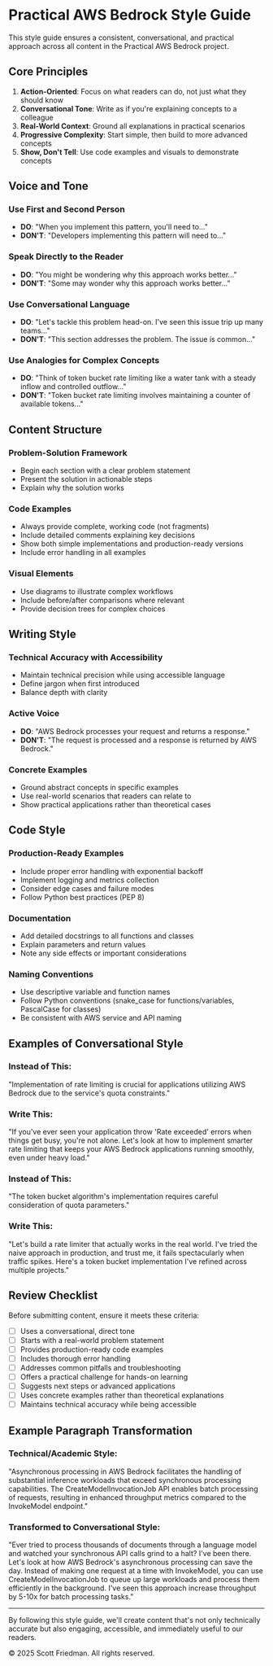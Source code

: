 # Practical AWS Bedrock Style Guide

This style guide ensures a consistent, conversational, and practical approach across all content in the Practical AWS Bedrock project.

## Core Principles

1. **Action-Oriented**: Focus on what readers can do, not just what they should know
2. **Conversational Tone**: Write as if you're explaining concepts to a colleague
3. **Real-World Context**: Ground all explanations in practical scenarios
4. **Progressive Complexity**: Start simple, then build to more advanced concepts
5. **Show, Don't Tell**: Use code examples and visuals to demonstrate concepts

## Voice and Tone

### Use First and Second Person
- **DO**: "When you implement this pattern, you'll need to..."
- **DON'T**: "Developers implementing this pattern will need to..."

### Speak Directly to the Reader
- **DO**: "You might be wondering why this approach works better..."
- **DON'T**: "Some may wonder why this approach works better..."

### Use Conversational Language
- **DO**: "Let's tackle this problem head-on. I've seen this issue trip up many teams..."
- **DON'T**: "This section addresses the problem. The issue is common..."

### Use Analogies for Complex Concepts
- **DO**: "Think of token bucket rate limiting like a water tank with a steady inflow and controlled outflow..."
- **DON'T**: "Token bucket rate limiting involves maintaining a counter of available tokens..."

## Content Structure

### Problem-Solution Framework
- Begin each section with a clear problem statement
- Present the solution in actionable steps
- Explain why the solution works

### Code Examples
- Always provide complete, working code (not fragments)
- Include detailed comments explaining key decisions
- Show both simple implementations and production-ready versions
- Include error handling in all examples

### Visual Elements
- Use diagrams to illustrate complex workflows
- Include before/after comparisons where relevant
- Provide decision trees for complex choices

## Writing Style

### Technical Accuracy with Accessibility
- Maintain technical precision while using accessible language
- Define jargon when first introduced
- Balance depth with clarity

### Active Voice
- **DO**: "AWS Bedrock processes your request and returns a response."
- **DON'T**: "The request is processed and a response is returned by AWS Bedrock."

### Concrete Examples
- Ground abstract concepts in specific examples
- Use real-world scenarios that readers can relate to
- Show practical applications rather than theoretical cases

## Code Style

### Production-Ready Examples
- Include proper error handling with exponential backoff
- Implement logging and metrics collection
- Consider edge cases and failure modes
- Follow Python best practices (PEP 8)

### Documentation
- Add detailed docstrings to all functions and classes
- Explain parameters and return values
- Note any side effects or important considerations

### Naming Conventions
- Use descriptive variable and function names
- Follow Python conventions (snake_case for functions/variables, PascalCase for classes)
- Be consistent with AWS service and API naming

## Examples of Conversational Style

### Instead of This:
"Implementation of rate limiting is crucial for applications utilizing AWS Bedrock due to the service's quota constraints."

### Write This:
"If you've ever seen your application throw 'Rate exceeded' errors when things get busy, you're not alone. Let's look at how to implement smarter rate limiting that keeps your AWS Bedrock applications running smoothly, even under heavy load."

### Instead of This:
"The token bucket algorithm's implementation requires careful consideration of quota parameters."

### Write This:
"Let's build a rate limiter that actually works in the real world. I've tried the naive approach in production, and trust me, it fails spectacularly when traffic spikes. Here's a token bucket implementation I've refined across multiple projects."

## Review Checklist

Before submitting content, ensure it meets these criteria:

- [ ] Uses a conversational, direct tone
- [ ] Starts with a real-world problem statement
- [ ] Provides production-ready code examples
- [ ] Includes thorough error handling
- [ ] Addresses common pitfalls and troubleshooting
- [ ] Offers a practical challenge for hands-on learning
- [ ] Suggests next steps or advanced applications
- [ ] Uses concrete examples rather than theoretical explanations
- [ ] Maintains technical accuracy while being accessible

## Example Paragraph Transformation

### Technical/Academic Style:
"Asynchronous processing in AWS Bedrock facilitates the handling of substantial inference workloads that exceed synchronous processing capabilities. The CreateModelInvocationJob API enables batch processing of requests, resulting in enhanced throughput metrics compared to the InvokeModel endpoint."

### Transformed to Conversational Style:
"Ever tried to process thousands of documents through a language model and watched your synchronous API calls grind to a halt? I've been there. Let's look at how AWS Bedrock's asynchronous processing can save the day. Instead of making one request at a time with InvokeModel, you can use CreateModelInvocationJob to queue up large workloads and process them efficiently in the background. I've seen this approach increase throughput by 5-10x for batch processing tasks."

---

By following this style guide, we'll create content that's not only technically accurate but also engaging, accessible, and immediately useful to our readers.

© 2025 Scott Friedman. All rights reserved.